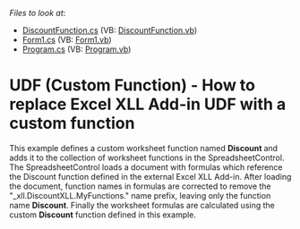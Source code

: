 <!-- default file list -->
*Files to look at*:

* [DiscountFunction.cs](./CS/UDF_Discount/DiscountFunction.cs) (VB: [DiscountFunction.vb](./VB/UDF_Discount/DiscountFunction.vb))
* [Form1.cs](./CS/UDF_Discount/Form1.cs) (VB: [Form1.vb](./VB/UDF_Discount/Form1.vb))
* [Program.cs](./CS/UDF_Discount/Program.cs) (VB: [Program.vb](./VB/UDF_Discount/Program.vb))
<!-- default file list end -->
# UDF (Custom Function) - How to replace Excel XLL Add-in UDF with a custom function


<p>This example defines a custom worksheet function named <strong>Discount</strong><strong> </strong>and adds it to the collection of worksheet functions in the SpreadsheetControl. The SpreadsheetControl loads a document with formulas which reference the Discount function defined in the external Excel XLL Add-in.  After loading the document,  function names in formulas are corrected to remove the "_xll.DiscountXLL.MyFunctions." name prefix, leaving only the function name <strong>Discount</strong>. Finally the worksheet formulas are calculated using the custom <strong>Discount</strong> function defined in this example.</p>

<br/>


